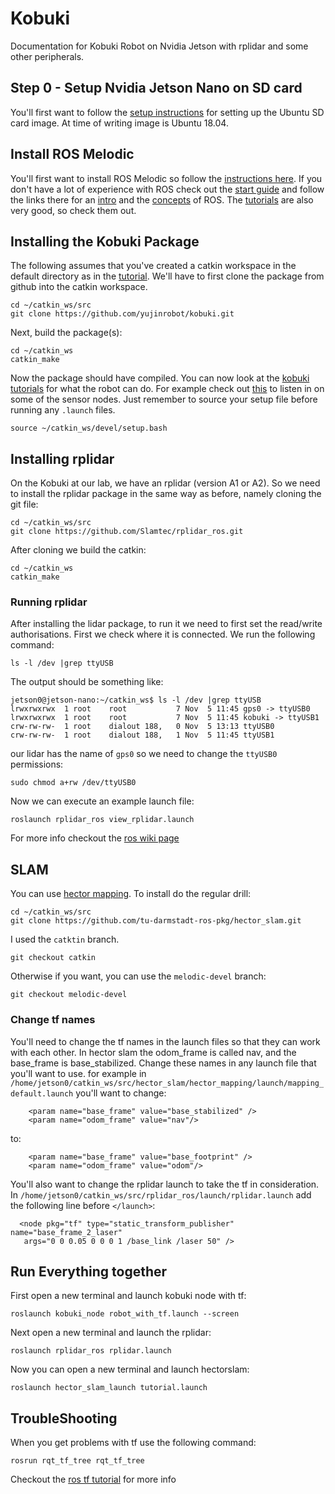 # Kobuki
Documentation for Kobuki Robot on Nvidia Jetson with rplidar and some other peripherals.

## Step 0 - Setup Nvidia Jetson Nano on SD card

You'll first want to follow the [setup instructions](https://developer.nvidia.com/embedded/learn/get-started-jetson-nano-devkit#write) for setting up the Ubuntu SD card image. At time of writing image is Ubuntu 18.04.

## Install ROS Melodic

You'll first want to install ROS Melodic so follow the [instructions here](http://wiki.ros.org/melodic/Installation/Ubuntu).
If you don't have a lot of experience with ROS check out the [start guide](http://wiki.ros.org/ROS/StartGuide) and follow the links there for an [intro](http://wiki.ros.org/ROS/Introduction) and the [concepts](http://wiki.ros.org/ROS/Concepts) of ROS.
The [tutorials](http://wiki.ros.org/ROS/Tutorials) are also very good, so check them out.

## Installing the Kobuki Package

The following assumes that you've created a catkin workspace in the default directory as in the [tutorial](http://wiki.ros.org/ROS/Tutorials/InstallingandConfiguringROSEnvironment).
We'll have to first clone the package from github into the catkin workspace. 
```
cd ~/catkin_ws/src
git clone https://github.com/yujinrobot/kobuki.git
```
Next, build the package(s):

```
cd ~/catkin_ws
catkin_make
```
Now the package should have compiled. You can now look at the [kobuki tutorials](https://wiki.ros.org/kobuki/Tutorials) for what the robot can do. For example check out [this](https://wiki.ros.org/kobuki/Tutorials/Examine%20Kobuki) to listen in on some of the sensor nodes. Just remember to source your setup file before running any `.launch` files.
```
source ~/catkin_ws/devel/setup.bash
```

## Installing rplidar

On the Kobuki at our lab, we have an rplidar (version A1 or A2). So we need to install the rplidar package in the same way as before, namely cloning the git file:
```
cd ~/catkin_ws/src
git clone https://github.com/Slamtec/rplidar_ros.git
```
After cloning we build the catkin:
```
cd ~/catkin_ws
catkin_make
```

### Running rplidar
After installing the lidar package, to run it we need to first set the read/write authorisations. First we check where it is connected. We run the following command:
```
ls -l /dev |grep ttyUSB
```
The output should be something like:
```console
jetson0@jetson-nano:~/catkin_ws$ ls -l /dev |grep ttyUSB
lrwxrwxrwx  1 root    root           7 Nov  5 11:45 gps0 -> ttyUSB0
lrwxrwxrwx  1 root    root           7 Nov  5 11:45 kobuki -> ttyUSB1
crw-rw-rw-  1 root    dialout 188,   0 Nov  5 13:13 ttyUSB0
crw-rw-rw-  1 root    dialout 188,   1 Nov  5 11:45 ttyUSB1
```
our lidar has the name of `gps0` so we need to change the `ttyUSB0` permissions:
```
sudo chmod a+rw /dev/ttyUSB0
```
Now we can execute an example launch file:
```
roslaunch rplidar_ros view_rplidar.launch
```

For more info checkout the [ros wiki page](http://wiki.ros.org/rplidar)

## SLAM
You can use [hector mapping](http://wiki.ros.org/hector_mapping).
To install do the regular drill: 
```
cd ~/catkin_ws/src
git clone https://github.com/tu-darmstadt-ros-pkg/hector_slam.git
```
I used the `catktin` branch. 
```
git checkout catkin
```
Otherwise if you want, you can use the `melodic-devel` branch:
```
git checkout melodic-devel
```

### Change tf names

You'll need to change the tf names in the launch files so that they can work with each other.
In hector slam the odom_frame is called nav, and the base_frame is base_stabilized. Change these names in any launch file that you'll want to use. for example in `/home/jetson0/catkin_ws/src/hector_slam/hector_mapping/launch/mapping_default.launch` you'll want to change:

```
    <param name="base_frame" value="base_stabilized" />
    <param name="odom_frame" value="nav"/>
```

to:
```
    <param name="base_frame" value="base_footprint" />
    <param name="odom_frame" value="odom"/>
```

You'll also want to change the rplidar launch to take the tf in consideration. In `/home/jetson0/catkin_ws/src/rplidar_ros/launch/rplidar.launch` add the following line before `</launch>`:
```
  <node pkg="tf" type="static_transform_publisher" name="base_frame_2_laser"
   args="0 0 0.05 0 0 0 1 /base_link /laser 50" />
```

## Run Everything together
First open a new terminal and launch kobuki node with tf:

    roslaunch kobuki_node robot_with_tf.launch --screen
    
Next open a new terminal and launch the rplidar:

    roslaunch rplidar_ros rplidar.launch
    
Now you can open a new terminal and launch hectorslam:

    roslaunch hector_slam_launch tutorial.launch

## TroubleShooting
When you get problems with tf use the following command:

    rosrun rqt_tf_tree rqt_tf_tree

Checkout the [ros tf tutorial](http://wiki.ros.org/tf/Tutorials/Introduction%20to%20tf) for more info
